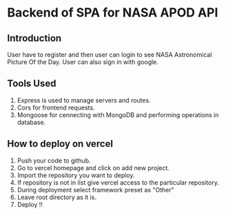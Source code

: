 # Backend of SPA for NASA APOD API

## Introduction 

User have to register and then user can login to see NASA Astronomical Picture Of the Day.
User can also sign in with google.

## Tools Used

1. Express is used to manage servers and routes.
2. Cors for frontend requests.
3. Mongoose for cennecting with MongoDB and performing operations in database.

## How to deploy on vercel

1. Push your code to github.
2. Go to vercel homepage and click on add new project.
3. Import the repository you want to deploy.
4. If repository is not in list give vercel access to the particular repository.
5. During deployment select framework preset as "Other"
6. Leave root directory as it is.
7. Deploy !!